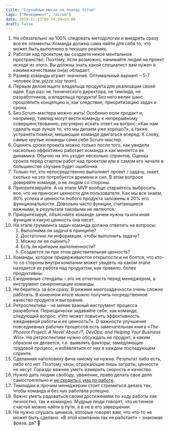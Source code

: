 ```yaml
---
title: "Случайные мысли по поводу Scrum"
tags: ["Менеджмент", "Scrum"]
date: 2019-11-13T09:54:39+03:00
draft: false
---
```


1. Не обязательно на 100% следовать методологии и внедрять сразу все ее элементы.
Команда должна сама найти для себя то, что может быть выполнено в текущих реалиях.
2. Работая над проектом, вы создаете некое ментальное пространство.
Поэтому, если возможно, нанимайте людей на проект исходя из этого. Вы должны знать какой специалист вам нужен и какими качествами он(а) обладает.
3. Размер команды играет значение.
Оптимальный вариант – 5-7 человек (см. _pizza size team_).
4. Первым делом ищите владельца продукта для реализации своей идеи.
Еще раз: не технического директора, не тимлида, не разработчиков, а владельца продукта!
Без него велик шанс прошляпить концепцию и, как следствие, приоритизацию задач и сроки.
5. Без Scrum–мастера можно жить!
Особенно если продакт и, например, тимлид могут вести команду к непрерывному совершенствованию, регулярно искать ответ на вопрос:
«Как нам сделать еще лучше то, что мы делаем уже хорошо?», а также устранять помехи, мешающие команде двигаться вперед.
К слову, самые крутые команды сами себе Scrum-мастер.
6. Оценить сроки проекта можно только после того, как увидели насколько эффективно работает команда и как меняется ее динамика.
Обычно на это уходит несколько спринтов. Оценка сроков перед стартом работ над проектом или в самом его начале в большинстве случаев будет ошибочна.
7. Только тот, кто непосредственно выполняет проект / задачу, знает, сколько на это потребуется времени и сил.
В этом вопросе доверяйте команде, а не людям со стороны.
8. Приоритезируйте.
А на этапе MVP вообще старайтесь выбросить все, что не приносит ценности для пользователя.
Как мы все знаем, 80% успеха и ценности любого продукта заложены в 20% его функциональности.
Довольно часто функции, считающиеся важными, в результате таковыми не являются.
9. Приоритезируя, объясняйте команде зачем нужна та или иная функция и какую ценность она несет.
10. На этапе грумминга задач команда должна ответить на вопросы:
    1. Выполнима ли задача в принципе?
    2. Достаточно ли информации, чтобы выполнить задачу?
    3. Можно ли ее оценить?
    4. Есть ли критерии выполненности?
    5. Создается ли при этом действительная ценность?
11. Команды, которое придерживаются открытости и не боятся, что кто-то со стороны внутри компании может увидеть на каком этапе находится их работа
над продуктом, как правило, более продуктивны.
12. Ежедневные стендапы – это не отчетность перед менеджером, а инструмент синхронизации команды.
13. Не беритесь за все сразу.
В режиме многозадачности очень сложно работать. В конечном итоге можно получить посредственное качество продукта и выгорание.
14. Ретроспектива – не менее важный инструмент процесса разработки.
Периодически задавайте себе, как команде, следующий вопрос: «Что может повысить эффективность ежедневной работы и ее ценность?».
О важности улучшения повседневных рабочих процессов есть замечательная книга _«The Phoenix Project: A Novel About IT, DevOps, and Helping Your Business Win»_.
На ретроспективе нужно обсуждать не продукт, а каким образом он делается, т.е. выявлять факторы, замедляющие трудовой процесс,
и избавляться от них в каждом последующем спринте.
15. Сделанная наполовину фича никому не нужна.
Результат либо есть, либо его нет. Поэтому часы, отражающие лишь затраты, ценности не несут. Гораздо важнее уметь измерить скорость и качество.
16. Нужно дать людям свободу, уважение, право делать свое дело самостоятельно и
[не сходить с ума по работе](https://www.mann-ivanov-ferber.ru/books/ne-shodite-s-uma-na-rabote/).
17. Тимлидам и прочим менеджерам стоит стремиться делать так, чтобы команда и без них работала успешно.
18. Важно уметь радоваться своим достижениям по ходу работы как личностно, так и командно.
Мудрые люди говорят, что истинное счастье можно найти в пути, а в не в его завершении.
19. Не нужно слушать циников, которые говорят вам, что что-то не может быть сделано. «В этой компании так не работает» – знакомая фраза, да? 🙂
